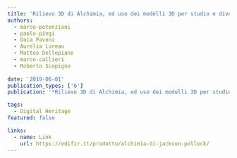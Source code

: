 ```yaml
---
title: 'Rilievo 3D di Alchimia, ed uso dei modelli 3D per studio e divulgazione'
authors:
  - marco-potenziani
  - paolo-pingi
  - Gaia Pavoni
  - Aurelia Lureau
  - Matteo Dellepiane
  - marco-callieri
  - Roberto Scopigno
  
date: '2019-06-01'
publication_types: ['6']
publication: '*Rilievo 3D di Alchimia, ed uso dei modelli 3D per studio e divulgazione*'

tags:
  - Digital Heritage
featured: false

links:
  - name: Link
    url: https://edifir.it/prodotto/alchimia-di-jackson-pollock/
---
```

